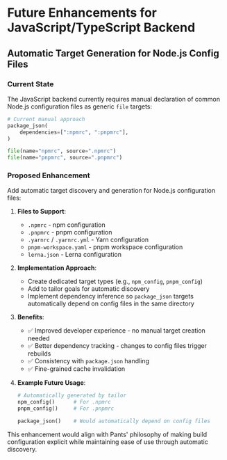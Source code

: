 # Future Enhancements for JavaScript/TypeScript Backend

## Automatic Target Generation for Node.js Config Files

### Current State
The JavaScript backend currently requires manual declaration of common Node.js configuration files as generic `file` targets:

```python
# Current manual approach
package_json(
    dependencies=[":npmrc", ":pnpmrc"],
)

file(name="npmrc", source=".npmrc")
file(name="pnpmrc", source=".pnpmrc")
```

### Proposed Enhancement
Add automatic target discovery and generation for Node.js configuration files:

1. **Files to Support**:
   - `.npmrc` - npm configuration
   - `.pnpmrc` - pnpm configuration  
   - `.yarnrc` / `.yarnrc.yml` - Yarn configuration
   - `pnpm-workspace.yaml` - pnpm workspace configuration
   - `lerna.json` - Lerna configuration

2. **Implementation Approach**:
   - Create dedicated target types (e.g., `npm_config`, `pnpm_config`)
   - Add to tailor goals for automatic discovery
   - Implement dependency inference so `package_json` targets automatically depend on config files in the same directory

3. **Benefits**:
   - ✅ Improved developer experience - no manual target creation needed
   - ✅ Better dependency tracking - changes to config files trigger rebuilds
   - ✅ Consistency with `package.json` handling
   - ✅ Fine-grained cache invalidation

4. **Example Future Usage**:
   ```python
   # Automatically generated by tailor
   npm_config()      # For .npmrc
   pnpm_config()     # For .pnpmrc
   
   package_json()    # Would automatically depend on config files
   ```

This enhancement would align with Pants' philosophy of making build configuration explicit while maintaining ease of use through automatic discovery.